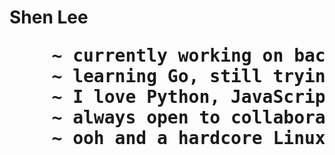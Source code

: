 <h1> Shen Lee
<pre>
    ~ currently working on backend projects
    ~ learning Go, still trying to understand C++
    ~ I love Python, JavaScript not that much
    ~ always open to collaborate and learn
    ~ ooh and a hardcore Linux user 🐧
</pre>
</h1>
